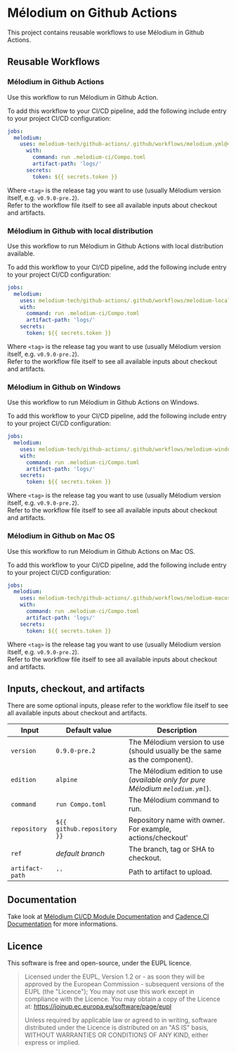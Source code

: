 
# Mélodium on Github Actions

This project contains reusable workflows to use Mélodium in Github Actions.

## Reusable Workflows

### Mélodium in Github Actions

Use this workflow to run Mélodium in Github Action.

To add this workflow to your CI/CD pipeline, add the following include entry to your
project CI/CD configuration:

```yaml
jobs:
  melodium:
    uses: melodium-tech/github-actions/.github/workflows/melodium.yml@<tag>
      with:
        command: run .melodium-ci/Compo.toml
        artifact-path: 'logs/'
      secrets:
        token: ${{ secrets.token }}
```

Where `<tag>` is the release tag you want to use (usually Mélodium version itself, e.g. `v0.9.0-pre.2`).  
Refer to the workflow file itself to see all available inputs about checkout and artifacts.

### Mélodium in Github with local distribution

Use this workflow to run Mélodium in Github Actions with local distribution available.

To add this workflow to your CI/CD pipeline, add the following include entry to your
project CI/CD configuration:

```yaml
jobs:
  melodium:
    uses: melodium-tech/github-actions/.github/workflows/melodium-local-distrib.yml@<tag>
    with:
      command: run .melodium-ci/Compo.toml
      artifact-path: 'logs/'
    secrets:
      token: ${{ secrets.token }}
```

Where `<tag>` is the release tag you want to use (usually Mélodium version itself, e.g. `v0.9.0-pre.2`).  
Refer to the workflow file itself to see all available inputs about checkout and artifacts.

### Mélodium in Github on Windows

Use this workflow to run Mélodium in Github Actions on Windows.

To add this workflow to your CI/CD pipeline, add the following include entry to your
project CI/CD configuration:

```yaml
jobs:
  melodium:
    uses: melodium-tech/github-actions/.github/workflows/melodium-windows.yml@<tag>
    with:
      command: run .melodium-ci/Compo.toml
      artifact-path: 'logs/'
    secrets:
      token: ${{ secrets.token }}
```

Where `<tag>` is the release tag you want to use (usually Mélodium version itself, e.g. `v0.9.0-pre.2`).  
Refer to the workflow file itself to see all available inputs about checkout and artifacts.

### Mélodium in Github on Mac OS

Use this workflow to run Mélodium in Github Actions on Mac OS.

To add this workflow to your CI/CD pipeline, add the following include entry to your
project CI/CD configuration:

```yaml
jobs:
  melodium:
    uses: melodium-tech/github-actions/.github/workflows/melodium-macos.yml@<tag>
    with:
      command: run .melodium-ci/Compo.toml
      artifact-path: 'logs/'
    secrets:
      token: ${{ secrets.token }}
```

Where `<tag>` is the release tag you want to use (usually Mélodium version itself, e.g. `v0.9.0-pre.2`).  
Refer to the workflow file itself to see all available inputs about checkout and artifacts.

## Inputs, checkout, and artifacts

There are some optional inputs, please refer to the workflow file itself to see all available inputs about checkout and artifacts.

| Input      | Default value    | Description |
|------------|------------------|-------------|
| `version`  | `0.9.0-pre.2`    | The Mélodium version to use (should usually be the same as the component). |
| `edition`  | `alpine`         | The Mélodium edition to use (_available only for pure Mélodium `melodium.yml`_). |
| `command`  | `run Compo.toml` | The Mélodium command to run. |
| `repository`  | `${{ github.repository }}` | Repository name with owner. For example, actions/checkout' |
| `ref`  | _default branch_ | The branch, tag or SHA to checkout. |
| `artifact-path`  | `''`| Path to artifact to upload. |


## Documentation

Take look at [Mélodium CI/CD Module Documentation](https://doc.melodium.tech/latest/en/cicd/index.html) and [Cadence.CI Documentation](https://cadence.ci/en/docs/from-gitlab) for more informations.

## Licence

This software is free and open-source, under the EUPL licence.

> Licensed under the EUPL, Version 1.2 or - as soon they will be approved by the European Commission - subsequent versions of the EUPL (the "Licence"); You may not use this work except in compliance with the Licence. You may obtain a copy of the Licence at: https://joinup.ec.europa.eu/software/page/eupl
>
> Unless required by applicable law or agreed to in writing, software distributed under the Licence is distributed on an "AS IS" basis, WITHOUT WARRANTIES OR CONDITIONS OF ANY KIND, either express or implied.